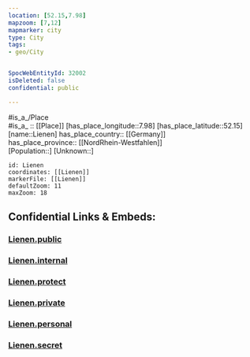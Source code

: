 ```yaml
---
location: [52.15,7.98] 
mapzoom: [7,12] 
mapmarker: city 
type: City
tags:
- geo/City


SpocWebEntityId: 32002
isDeleted: false
confidential: public

---
```

#is_a_/Place  
#is_a_ :: [[Place]] 
[has_place_longitude::7.98] 
[has_place_latitude::52.15] 
[name::Lienen] 
has_place_country:: [[Germany]]  
has_place_province:: [[NordRhein-Westfahlen]]  
[Population::] 
[Unknown::] 


```leaflet
id: Lienen
coordinates: [[Lienen]] 
markerFile: [[Lienen]] 
defaultZoom: 11 
maxZoom: 18
```


## Confidential Links & Embeds: 

### [Lienen.public](/_public/\Earth\Continent\Europe\Europe~Central\Germany\Germany~West\Nordrhein-Westfalen\counties~NW\Steinfurt\cities~SteinfurtLienen.public.md) 

### [Lienen.internal](/_internal/\Earth\Continent\Europe\Europe~Central\Germany\Germany~West\Nordrhein-Westfalen\counties~NW\Steinfurt\cities~SteinfurtLienen.internal.md) 

### [Lienen.protect](/_protect/\Earth\Continent\Europe\Europe~Central\Germany\Germany~West\Nordrhein-Westfalen\counties~NW\Steinfurt\cities~SteinfurtLienen.protect.md) 

### [Lienen.private](/_private/\Earth\Continent\Europe\Europe~Central\Germany\Germany~West\Nordrhein-Westfalen\counties~NW\Steinfurt\cities~SteinfurtLienen.private.md) 

### [Lienen.personal](/_personal/\Earth\Continent\Europe\Europe~Central\Germany\Germany~West\Nordrhein-Westfalen\counties~NW\Steinfurt\cities~SteinfurtLienen.personal.md) 

### [Lienen.secret](/_secret/\Earth\Continent\Europe\Europe~Central\Germany\Germany~West\Nordrhein-Westfalen\counties~NW\Steinfurt\cities~SteinfurtLienen.secret.md)

